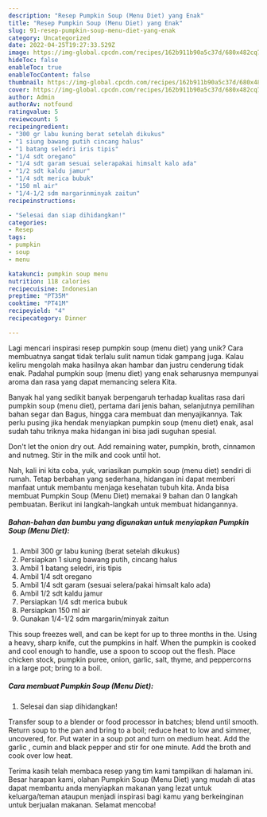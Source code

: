 ```yaml
---
description: "Resep Pumpkin Soup (Menu Diet) yang Enak"
title: "Resep Pumpkin Soup (Menu Diet) yang Enak"
slug: 91-resep-pumpkin-soup-menu-diet-yang-enak
category: Uncategorized
date: 2022-04-25T19:27:33.529Z
image: https://img-global.cpcdn.com/recipes/162b911b90a5c37d/680x482cq70/pumpkin-soup-menu-diet-foto-resep-utama.jpg
hideToc: false
enableToc: true
enableTocContent: false
thumbnail: https://img-global.cpcdn.com/recipes/162b911b90a5c37d/680x482cq70/pumpkin-soup-menu-diet-foto-resep-utama.jpg
cover: https://img-global.cpcdn.com/recipes/162b911b90a5c37d/680x482cq70/pumpkin-soup-menu-diet-foto-resep-utama.jpg
author: Admin
authorAv: notfound
ratingvalue: 5
reviewcount: 5
recipeingredient:
- "300 gr labu kuning berat setelah dikukus"
- "1 siung bawang putih cincang halus"
- "1 batang seledri iris tipis"
- "1/4 sdt oregano"
- "1/4 sdt garam sesuai selerapakai himsalt kalo ada"
- "1/2 sdt kaldu jamur"
- "1/4 sdt merica bubuk"
- "150 ml air"
- "1/4-1/2 sdm margarinminyak zaitun"
recipeinstructions:

- "Selesai dan siap dihidangkan!"
categories:
- Resep
tags:
- pumpkin
- soup
- menu

katakunci: pumpkin soup menu 
nutrition: 118 calories
recipecuisine: Indonesian
preptime: "PT35M"
cooktime: "PT41M"
recipeyield: "4"
recipecategory: Dinner

---
```





Lagi mencari inspirasi resep pumpkin soup (menu diet) yang unik? Cara membuatnya sangat tidak terlalu sulit namun tidak gampang juga. Kalau keliru mengolah maka hasilnya akan hambar dan justru cenderung tidak enak. Padahal pumpkin soup (menu diet) yang enak seharusnya mempunyai aroma dan rasa yang dapat memancing selera Kita.





Banyak hal yang sedikit banyak berpengaruh terhadap kualitas rasa dari pumpkin soup (menu diet), pertama dari jenis bahan, selanjutnya pemilihan bahan segar dan Bagus, hingga cara membuat dan menyajikannya. Tak perlu pusing jika hendak menyiapkan pumpkin soup (menu diet) enak,      asal sudah tahu triknya maka hidangan ini bisa jadi suguhan spesial.














Don&#39;t let the onion dry out. Add remaining water, pumpkin, broth, cinnamon and nutmeg. Stir in the milk and cook until hot.






Nah, kali ini kita coba, yuk, variasikan pumpkin soup (menu diet) sendiri di rumah. Tetap berbahan yang sederhana, hidangan ini dapat memberi manfaat untuk membantu menjaga kesehatan tubuh kita. Anda bisa membuat Pumpkin Soup (Menu Diet) memakai 9 bahan dan 0 langkah pembuatan. Berikut ini langkah-langkah untuk membuat hidangannya.

<!--inarticleads1-->

##### Bahan-bahan dan bumbu yang digunakan untuk menyiapkan Pumpkin Soup (Menu Diet):

1. Ambil 300 gr labu kuning (berat setelah dikukus)
1. Persiapkan 1 siung bawang putih, cincang halus
1. Ambil 1 batang seledri, iris tipis
1. Ambil 1/4 sdt oregano
1. Ambil 1/4 sdt garam (sesuai selera/pakai himsalt kalo ada)
1. Ambil 1/2 sdt kaldu jamur
1. Persiapkan 1/4 sdt merica bubuk
1. Persiapkan 150 ml air
1. Gunakan 1/4-1/2 sdm margarin/minyak zaitun


This soup freezes well, and can be kept for up to three months in the. Using a heavy, sharp knife, cut the pumpkins in half. When the pumpkin is cooked and cool enough to handle, use a spoon to scoop out the flesh. Place chicken stock, pumpkin puree, onion, garlic, salt, thyme, and peppercorns in a large pot; bring to a boil. 

<!--inarticleads2-->

##### Cara membuat Pumpkin Soup (Menu Diet):


1. Selesai dan siap dihidangkan!

Transfer soup to a blender or food processor in batches; blend until smooth. Return soup to the pan and bring to a boil; reduce heat to low and simmer, uncovered, for. Put water in a soup pot and turn on medium heat. Add the garlic , cumin and black pepper and stir for one minute. Add the broth and cook over low heat. 

Terima kasih telah membaca resep yang tim kami tampilkan di halaman ini. Besar harapan kami, olahan Pumpkin Soup (Menu Diet) yang mudah di atas dapat membantu anda menyiapkan makanan yang lezat untuk keluarga/teman ataupun menjadi inspirasi bagi kamu yang berkeinginan untuk berjualan makanan. Selamat mencoba!
